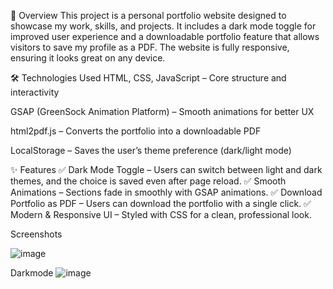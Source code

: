 📌 Overview
This project is a personal portfolio website designed to showcase my work, skills, and projects. It includes a dark mode toggle for improved user experience and a downloadable portfolio feature that allows visitors to save my profile as a PDF. The website is fully responsive, ensuring it looks great on any device.

🛠️ Technologies Used
HTML, CSS, JavaScript – Core structure and interactivity

GSAP (GreenSock Animation Platform) – Smooth animations for better UX

html2pdf.js – Converts the portfolio into a downloadable PDF

LocalStorage – Saves the user’s theme preference (dark/light mode)

✨ Features
✅ Dark Mode Toggle – Users can switch between light and dark themes, and the choice is saved even after page reload.
✅ Smooth Animations – Sections fade in smoothly with GSAP animations.
✅ Download Portfolio as PDF – Users can download the portfolio with a single click.
✅ Modern & Responsive UI – Styled with CSS for a clean, professional look.


Screenshots

![image](https://github.com/user-attachments/assets/525a4fd3-16f4-444a-a2f5-f43df8af8594)

Darkmode
![image](https://github.com/user-attachments/assets/93c7bed3-6762-4d2d-8cef-f7ee3ad60ff9)

